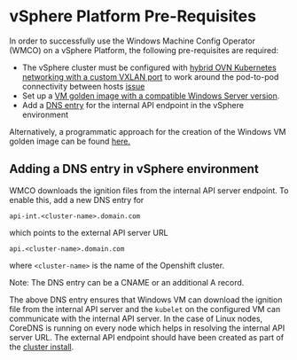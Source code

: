 # vSphere Platform Pre-Requisites

In order to successfully use the Windows Machine Config Operator (WMCO) on a vSphere Platform, 
the following pre-requisites are required:

* The vSphere cluster must be configured with [hybrid OVN Kubernetes networking with a custom VXLAN port](https://docs.redhat.com/en/documentation/openshift_container_platform/latest/html/networking/ovn-kubernetes-network-plugin)
  to work around the pod-to-pod connectivity between hosts [issue](https://docs.microsoft.com/en-us/virtualization/windowscontainers/kubernetes/common-problems#pod-to-pod-connectivity-between-hosts-is-broken-on-my-kubernetes-cluster-running-on-vsphere)
* Set up a [VM golden image with a compatible Windows Server version](vsphere-golden-image.md#1-select-a-compatible-windows-server-version).
* Add a [DNS entry](#adding-a-dns-entry-in-vsphere-environment) for the internal API endpoint in the vSphere environment

Alternatively, a programmatic approach for the creation of the Windows VM golden image can be found [here.](vsphere_ci/README.md)

## Adding a DNS entry in vSphere environment

WMCO downloads the ignition files from the internal API server endpoint. To enable this, add a new DNS entry for

```
api-int.<cluster-name>.domain.com
```

which points to the external API server URL

```
api.<cluster-name>.domain.com
```

where `<cluster-name>` is the name of the Openshift cluster.

Note: The DNS entry can be a CNAME or an additional A record.

The above DNS entry ensures that Windows VM can download the ignition file from the internal API server 
and the `kubelet` on the configured VM can communicate with the internal API server. In the case of Linux nodes,
CoreDNS is running on every node which helps in resolving the internal API server URL. The external API endpoint
should have been created as part of the [cluster install](https://docs.redhat.com/en/documentation/openshift_container_platform/latest/html-single/installing_on_vmware_vsphere/index).
